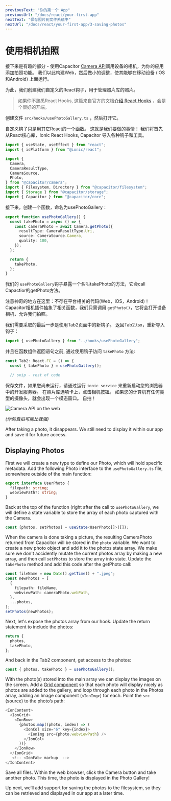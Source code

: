 ```yaml
---
previousText: "你的第一个 App"
previousUrl: "/docs/react/your-first-app"
nextText: "保存照片到文件系统中"
nextUrl: "/docs/react/your-first-app/3-saving-photos"
---
```


# 使用相机拍照

接下来是有趣的部分 - 使用Capacitor [Camera API](https://capacitor.ionicframework.com/docs/apis/camera)调用设备的相机，为你的应用添加拍照功能。 我们以此构建Web，然后做小的调整，使其能够在移动设备 (iOS和Android) 上面运行。

为此，我们创建我们自定义的React钩子，用于管理照片库的照片。

> 如果你不熟悉React Hooks, 这篇来自官方的文档[介绍 React Hooks](https://reactjs.org/docs/hooks-intro.html) ，会是个很好的开端。

创建文件 `src/hooks/usePhotoGallery.ts` ，然后打开它。

自定义钩子只是用其它React的一个函数。 这就是我们要做的事情！ 我们将首先从React核心库，Ionic React Hooks, Capacitor 导入各种钩子和工具。

```typescript
import { useState, useEffect } from "react";
import { isPlatform } from "@ionic/react";

import {
  Camera,
  CameraResultType,
  CameraSource,
  Photo,
} from "@capacitor/camera";
import { Filesystem, Directory } from "@capacitor/filesystem";
import { Storage } from "@capacitor/storage";
import { Capacitor } from "@capacitor/core";
```

接下来，创建一个函数，命名为usePhotoGallery：

```typescript
export function usePhotoGallery() {
  const takePhoto = async () => {
    const cameraPhoto = await Camera.getPhoto({
      resultType: CameraResultType.Uri,
      source: CameraSource.Camera,
      quality: 100,
    });
  };

  return {
    takePhoto,
  };
}
```

我们的 `usePhotoGallery`钩子暴露一个名叫takePhoto的方法，它会call Capactior的getPhoto方法。

注意神奇的地方在这里：不存在平台相关的代码(Web，iOS，Android)！ Capacitor相机插件抽象了相关函数，我们只需调用 `getPhoto()`，它将会打开设备相机，允许我们拍照。

我们需要采取的最后一步是使用Tab2页面中的新钩子。 返回Tab2.tsx，重新导入钩子：

```typescript
import { usePhotoGallery } from "../hooks/usePhotoGallery";
```

并且在函数组件返回语句之前, 通过使用钩子访问 ` takePhoto ` 方法:

```typescript
const Tab2: React.FC = () => {
  const { takePhoto } = usePhotoGallery();

  // snip - rest of code
```

保存文件，如果您尚未运行，请通过运行 `ionic service` 来重新启动您的浏览器中的开发服务器。 在照片库选项卡上，点击相机按钮。 如果您的计算机有任何类型的摄像头，就会出现一个模态窗口。 自拍！

![Camera API on the web](/docs/assets/img/guides/first-app-cap-ng/camera-web.png)

_(你的自拍可能比我强)_

After taking a photo, it disappears. We still need to display it within our app and save it for future access.

## Displaying Photos

First we will create a new type to define our Photo, which will hold specific metadata. Add the following Photo interface to the `usePhotoGallery.ts` file, somewhere outside of the main function:

```typescript
export interface UserPhoto {
  filepath: string;
  webviewPath?: string;
}
```

Back at the top of the function (right after the call to `usePhotoGallery`, we will define a state variable to store the array of each photo captured with the Camera.

```typescript
const [photos, setPhotos] = useState<UserPhoto[]>([]);
```

When the camera is done taking a picture, the resulting CameraPhoto returned from Capacitor will be stored in the `photo` variable. We want to create a new photo object and add it to the photos state array. We make sure we don't accidently mutate the current photos array by making a new array, and then call `setPhotos` to store the array into state. Update the `takePhoto` method and add this code after the getPhoto call:

```typescript
const fileName = new Date().getTime() + ".jpeg";
const newPhotos = [
  {
    filepath: fileName,
    webviewPath: cameraPhoto.webPath,
  },
  ...photos,
];
setPhotos(newPhotos);
```

Next, let's expose the photos array from our hook. Update the return statement to include the photos:

```typescript
return {
  photos,
  takePhoto,
};
```

And back in the Tab2 component, get access to the photos:

```typescript
const { photos, takePhoto } = usePhotoGallery();
```

With the photo(s) stored into the main array we can display the images on the screen. Add a [Grid component](https://ionicframework.com/docs/api/grid) so that each photo will display nicely as photos are added to the gallery, and loop through each photo in the Photos array, adding an Image component (`<IonImg>`) for each. Point the `src` (source) to the photo’s path:

```typescript
<IonContent>
  <IonGrid>
    <IonRow>
      {photos.map((photo, index) => (
        <IonCol size="6" key={index}>
          <IonImg src={photo.webviewPath} />
        </IonCol>
      ))}
    </IonRow>
  </IonGrid>
   <!-- <IonFab> markup  -->
</IonContent>
```

Save all files. Within the web browser, click the Camera button and take another photo. This time, the photo is displayed in the Photo Gallery!

Up next, we’ll add support for saving the photos to the filesystem, so they can be retrieved and displayed in our app at a later time.
